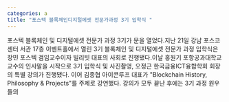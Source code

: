```yaml
---
categories: a
title: "포스텍 블록체인디지털에셋 전문가과정 3기 입학식 "
---
```

포스텍 블록체인 및 디지털에셋 전문가 과정 3기가 문을 열었다.지난 21일 강남 포스코센터 서관 17층 이벤트홀에서 열린 3기 블록체인 및 디지털에셋 전문가 과정 입학식은 장민 포스텍 겸임교수이자 빌리빗 대표의 사회로 진행됐다.이날 홍원기 포항공과대학교 교수의 인사말을 시작으로 3기 입학식 및 사진촬영, 오정근 한국금융ICT융합학회 회장의 특별 강의가 진행됐다. 이어 김종협 아이콘루프 대표가 "Blockchain History, Philosophy & Projects"를 주제로 강연했다. 강의가 모두 끝난 후에는 3기 과정 원우들의